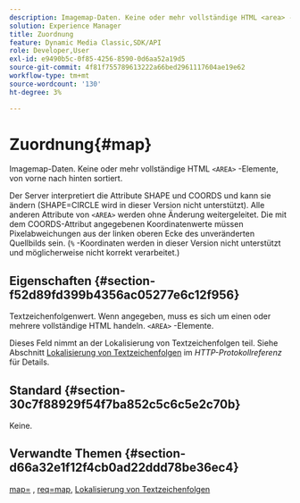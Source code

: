 ```yaml
---
description: Imagemap-Daten. Keine oder mehr vollständige HTML <area> -Elemente, von vorne nach hinten sortiert.
solution: Experience Manager
title: Zuordnung
feature: Dynamic Media Classic,SDK/API
role: Developer,User
exl-id: e9490b5c-0f85-4256-8590-0d6aa52a19d5
source-git-commit: 4f81f755789613222a66bed2961117604ae19e62
workflow-type: tm+mt
source-wordcount: '130'
ht-degree: 3%

---
```


# Zuordnung{#map}

Imagemap-Daten. Keine oder mehr vollständige HTML `<AREA>` -Elemente, von vorne nach hinten sortiert.

Der Server interpretiert die Attribute SHAPE und COORDS und kann sie ändern (SHAPE=CIRCLE wird in dieser Version nicht unterstützt). Alle anderen Attribute von `<AREA>` werden ohne Änderung weitergeleitet. Die mit dem COORDS-Attribut angegebenen Koordinatenwerte müssen Pixelabweichungen aus der linken oberen Ecke des unveränderten Quellbilds sein. (`%` -Koordinaten werden in dieser Version nicht unterstützt und möglicherweise nicht korrekt verarbeitet.)

## Eigenschaften {#section-f52d89fd399b4356ac05277e6c12f956}

Textzeichenfolgenwert. Wenn angegeben, muss es sich um einen oder mehrere vollständige HTML handeln. `<AREA>` -Elemente.

Dieses Feld nimmt an der Lokalisierung von Textzeichenfolgen teil. Siehe Abschnitt [Lokalisierung von Textzeichenfolgen](/help/aem-is-ir-api/is-api/http-ref/image-serving-api-ref/c-http-protocol-reference/c-syntax-and-features/r-text-string-localization.md) im *HTTP-Protokollreferenz* für Details.

## Standard {#section-30c7f88929f54f7ba852c5c6c5e2c70b}

Keine.

## Verwandte Themen {#section-d66a32e1f12f4cb0ad22ddd78be36ec4}

[map=](/help/aem-is-ir-api/is-api/http-ref/image-serving-api-ref/c-http-protocol-reference/c-command-reference/r-map.md) , [req=map](/help/aem-is-ir-api/is-api/http-ref/image-serving-api-ref/c-http-protocol-reference/c-command-reference/r-req/r-req.md), [Lokalisierung von Textzeichenfolgen](/help/aem-is-ir-api/is-api/http-ref/image-serving-api-ref/c-http-protocol-reference/c-syntax-and-features/r-text-string-localization.md)
